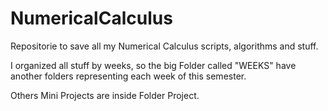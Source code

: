 # NumericalCalculus
Repositorie to save all my Numerical Calculus scripts, algorithms and stuff.

I organized all stuff by weeks, so the big Folder called "WEEKS" have another folders representing each week of this semester.

Others Mini Projects are inside Folder Project.
